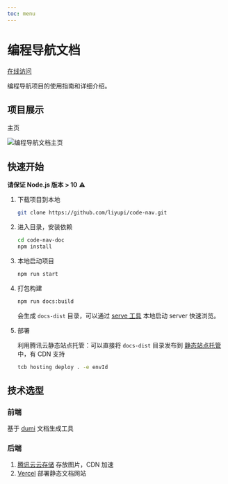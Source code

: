 ```yaml
---
toc: menu
---
```


# 编程导航文档

[在线访问](https://doc.code-nav.cn)

编程导航项目的使用指南和详细介绍。

## 项目展示

主页

![编程导航文档主页](https://636f-codenav-8grj8px727565176-1256524210.tcb.qcloud.la/assets/code-nav-doc.png)

## 快速开始

**请保证 Node.js 版本 > 10** ⚠️

1. 下载项目到本地

   ```bash
   git clone https://github.com/liyupi/code-nav.git
   ```

2. 进入目录，安装依赖

   ```bash
   cd code-nav-doc
   npm install
   ```

3. 本地启动项目

   ```bash
   npm run start
   ```
   
4. 打包构建

   ```bash
   npm run docs:build
   ```

   会生成 `docs-dist` 目录，可以通过 [serve 工具](https://www.npmjs.com/package/serve) 本地启动 server 快速浏览。

5. 部署

   利用腾讯云静态站点托管：可以直接将 `docs-dist` 目录发布到 [静态站点托管](https://cloud.tencent.com/document/product/876/46900) 中，有 CDN 支持

   ```bash
   tcb hosting deploy . -e envId
   ```

## 技术选型

### 前端

基于 [dumi](https://d.umijs.org/zh-CN) 文档生成工具

### 后端

1. [腾讯云云存储](https://cloud.tencent.com/document/product/876/19352) 存放图片，CDN 加速
2. [Vercel](https://vercel.com/) 部署静态文档网站

